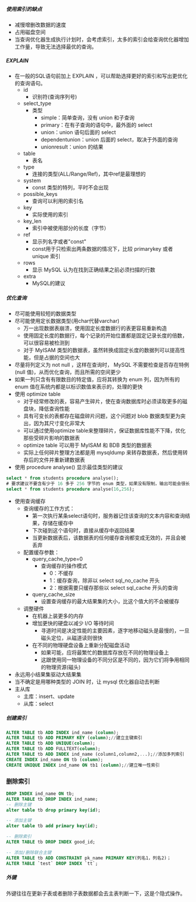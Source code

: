 ##### 使用索引的缺点
- 减慢增删改数据的速度
- 占用磁盘空间
- 当查询优化器生成执行计划时，会考虑索引，太多的索引会给查询优化器增加工作量，导致无法选择最优的查询。

##### EXPLAIN
- 在一般的SQL语句前加上 EXPLAIN ，可以帮助选择更好的索引和写出更优化的查询语句。
	- id
		- 识别符(查询序列号)
	- select_type
		- 类型
			- simple：简单查询，没有 union 和子查询
			- primary：在有子查询的语句中，最外面的 select
			- union：union 语句后面的 select
			- dependentunion：union 后面的 select，取决于外面的查询
			- unionresult：union 的结果
	- table
		- 表名
	- type
		- 连接的类型(ALL/Range/Ref)，其中ref是最理想的
	- system
		- const 类型的特列，平时不会出现
	- possible_keys
		- 查询可以利用的索引名
	- key
		- 实际使用的索引
	- key_len
		- 索引中被使用部分的长度（字节）
	- ref
		- 显示列名字或者"const"
		- const用于只检索出两条数据的情况下，比较 primarykey 或者 unique 索引
	- rows
		- 显示 MySQL 认为在找到正确结果之前必须扫描的行数
	- extra
		- MySQL的建议
　　
##### 优化查询
- 尽可能使用较短的数据类型
- 尽可能使用定长数据类型(用char代替varchar)
	- 万一出现数据表崩溃，使用固定长度数据行的表更容易重新构造
	- 使用固定长度的数据行，每个记录的开始位置都是固定记录长度的倍数，可以很容易被检测到
	- 对于 MyISAM 类型的数据表，虽然转换成固定长度的数据列可以提高性能，但是占据的空间也大
- 尽量将列定义为 not null ，这样在查询时， MySQL 不需要检查是否存在特例(null 值)，从而优化查询，而且所需的空间更少
- 如果一列只含有有限数目的特定值，应将其转换为 enum 列，因为所有的 enum 值在系统内都是以标识数值来表示的，处理的更快
- 使用 optimize table
	- 对于经常修改的表，容易产生碎片，使在查询数据库时必须读取更多的磁盘块，降低查询性能
	- 具有可变长的表都存在磁盘碎片问题，这个问题对 blob 数据类型更为突出，因为其尺寸变化非常大
	- 可以通过使用optimize table来整理碎片，保证数据库性能不下降，优化那些受碎片影响的数据表
	- optimize table 可以用于 MyISAM 和 BDB 类型的数据表
	- 实际上任何碎片整理方法都是用 mysqldump 来转存数据表，然后使用转存后的文件并重新建数据表
- 使用 procedure analyse() 显示最佳类型的建议
```sql
select * from students procedure analyse();
# 要求建议不要含有少于 16 多于 256 字节的 enum 类型，如果没有限制，输出可能会很长
select * from students procedure analyse(16,256);
```
- 使用查询缓存
	- 查询缓存的工作方式：
		- 第一次执行某条select语句时，服务器记住该查询的文本内容和查询结果，存储在缓存中
		- 下次碰到这个语句时，直接从缓存中返回结果
		- 当更新数据表后，该数据表的任何缓存查询都变成无效的，并且会被丢弃
	- 配置缓存参数：
		- query_cache_type=0
			- 查询缓存的操作模式
				- 0：不缓存
				- 1：缓存查询，除非以 select sql_no_cache 开头
				- 2：根据需要只缓存那些以 select sql_cache 开头的查询
		- query_cache_size
			- 设置查询缓存的最大结果集的大小，比这个值大的不会被缓存
	- 调整硬件
		- 在机器上装更多的内存
		- 增加更快的硬盘以减少 I/O 等待时间
			- 寻道时间是决定性能的主要因素，逐字地移动磁头是最慢的，一旦磁头定位，从磁道读则很快
		- 在不同的物理硬盘设备上重新分配磁盘活动
			- 如果可能，应将最繁忙的数据库存放在不同的物理设备上
			- 这跟使用同一物理设备的不同分区是不同的，因为它们将争用相同的物理资源(磁头)
- 永远用小结果集驱动大结果集
- 当不确定是用哪种类型的 JOIN 时，让 mysql 优化器自动去判断
- 主从库
	- 主库：insert、update
	- 从库：select

##### 创建索引
```sql
ALTER TABLE tb ADD INDEX ind_name (column);
ALTER TABLE tb ADD PRIMARY KEY (column);//建立主键索引
ALTER TABLE tb ADD UNIQUE(column);
ALTER TABLE tb ADD FULLTEXT(column);
ALTER TABLE tb ADD INDEX ind_name (column1,column2,...);//添加多列索引
CREATE INDEX ind_name ON tb (column);
CREATE UNIQUE INDEX ind_name ON tb1 (column);//建立唯一性索引
```
### 删除索引
```sql
DROP INDEX ind_name ON tb;
ALTER TABLE tb DROP INDEX ind_name;
-- 删除主键
alter table tb drop primary key(id);

-- 添加主键
alter table tb add primary key(id);

-- 删除索引
ALTER TABLE tb DROP INDEX good_id;

-- 添加/删除联合主键
ALTER TABLE tb ADD CONSTRAINT pk_name PRIMARY KEY(列名1，列名2)；
ALTER TABLE `test` DROP INDEX `tt`;
```

##### 外键
外键往往在更新子表或者删除子表数据都会去主表判断一下，这是个隐式操作。